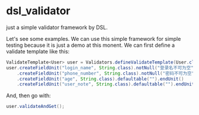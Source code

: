 # dsl_validator
just a simple validator framework by DSL.

Let's see some examples. We can use this simple framework for simple testing because it is just a demo at this monent.
We can first define a validate template like this:

```java
ValidateTemplate<User> user = Validators.defineValidateTemplate(User.class);
user.createFieldUnit("login_name", String.class).notNull("登录名不可为空").endUnit()
    .createFieldUnit("phone_number", String.class).notNull("密码不可为空").endUnit()
    .createFieldUnit("age", String.class).defaultable("").endUnit()
    .createFieldUnit("user_note", String.class).defaultable("").endUnit();
```

And, then go with:
```java
user.validateAndGet();
```
